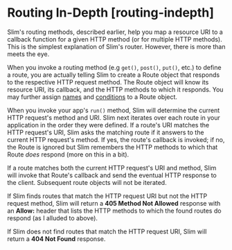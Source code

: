 # Routing In-Depth [routing-indepth] #

Slim's routing methods, described earlier, help you map a resource URI to a callback function for a given HTTP method (or for multiple HTTP methods). This is the simplest explanation of Slim's router. However, there is more than meets the eye.

When you invoke a routing method (e.g `get()`, `post()`, `put()`, etc.) to define a route, you are actually telling Slim to create a Route object that responds to the respective HTTP request method. The Route object will know its resource URI, its callback, and the HTTP methods to which it responds. You may further assign [names](#routing-names) and [conditions](#routing-conditions) to a Route object.

When you invoke your app's `run()` method, Slim will determine the current HTTP request's method and URI. Slim next iterates over each route in your application in the order they were defined. If a route's URI matches the HTTP request's URI, Slim asks the matching route if it answers to the current HTTP request's method. If yes, the route's callback is invoked; if no, the Route is ignored but Slim remembers the HTTP methods to which that Route *does* respond (more on this in a bit).

If a route matches both the current HTTP request's URI and method, Slim will invoke that Route's callback and send the eventual HTTP response to the client. Subsequent route objects will not be iterated.

If Slim finds routes that match the HTTP request URI but not the HTTP request method, Slim will return a **405 Method Not Allowed** response with an **Allow:** header that lists the HTTP methods to which the found routes do respond (as I alluded to above).

If Slim does not find routes that match the HTTP request URI, Slim will return a **404 Not Found** response.